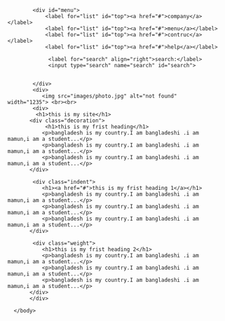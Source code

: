 <!doctype html>
<html>
     <head>
	      <title>css practice</title>
		  <style>
		        *{margin:10px;!important;}
		        h1{font-style:italic; font-weight:bold;text-shadow:2px 2px pink;text-align:center;text-decoration:none;}
				p{text-indent:50px;}
				.indent{background-color:#A5C5D9;padding-bottom:20px;padding-top:20px;float:right;}
				.indent p{line-height:30px;}
				.weight{background-color:#A5C5D9;padding-bottom:20px;padding-top:20px;float:right;paddin-left:20px;margin-top:1px;!important;}
				.weight p{line-height:30px;}
				.decoration{background-color:#A5C5D9;padding-bottom:20px;padding-top:20px;float:left;margin-right:10px;}
				.decoration p{line-height:30px;}
				#menu{
				background-color:#167391;text-align:right;color:white;
				}
		  </style>
     </head>
	  <body>
	   <div>

	        <div id="menu">
				<label for="list" id="top"><a href="#">company</a></label>
				<label for="list" id="top"><a href="#">menu</a></label>
				<label for="list" id="top"><a href="#">contruc</a></label>
				<label for="list" id="top"><a href="#">help</a></label>
		
			     <label for="search" align="right">search:</label>
			     <input type="search" name="search" id="search">
	       
				
			</div>
			<div>
			   <img src="images/photo.jpg" alt="not found" width="1235"> <br><br>
			<div>
	         <h1>this is my site</h1>
	       <div class="decoration">
		        <h1>this is my frist heading</h1>
			   <p>bangladesh is my country.I am bangladeshi .i am mamun,i am a student...</p>
			   <p>bangladesh is my country.I am bangladeshi .i am mamun,i am a student...</p>
			   <p>bangladesh is my country.I am bangladeshi .i am mamun,i am a student...</p>
	       </div>
		   
		    <div class="indent">
		       <h1><a href="#">this is my frist heading 1</a></h1>
			   <p>bangladesh is my country.I am bangladeshi .i am mamun,i am a student...</p>
			   <p>bangladesh is my country.I am bangladeshi .i am mamun,i am a student...</p>
			   <p>bangladesh is my country.I am bangladeshi .i am mamun,i am a student...</p>
	       </div>
		   
		    <div class="weight">
		       <h1>this is my frist heading 2</h1>
			   <p>bangladesh is my country.I am bangladeshi .i am mamun,i am a student...</p>
			   <p>bangladesh is my country.I am bangladeshi .i am mamun,i am a student...</p>
			   <p>bangladesh is my country.I am bangladeshi .i am mamun,i am a student...</p>
	       </div>
		   </div>
		   
	  </body>
</html>











